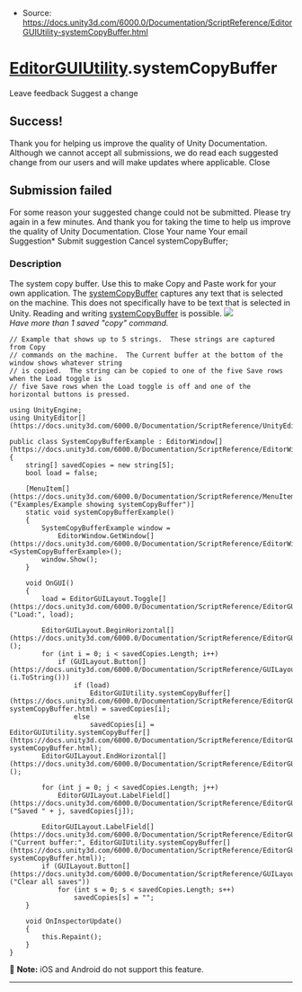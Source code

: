 * Source: https://docs.unity3d.com/6000.0/Documentation/ScriptReference/EditorGUIUtility-systemCopyBuffer.html

#  [EditorGUIUtility](https://docs.unity3d.com/6000.0/Documentation/ScriptReference/EditorGUIUtility.html).systemCopyBuffer
Leave feedback
Suggest a change
## Success!
Thank you for helping us improve the quality of Unity Documentation. Although we cannot accept all submissions, we do read each suggested change from our users and will make updates where applicable.
Close
## Submission failed
For some reason your suggested change could not be submitted. Please <a>try again</a> in a few minutes. And thank you for taking the time to help us improve the quality of Unity Documentation.
Close
Your name Your email Suggestion* Submit suggestion
Cancel
systemCopyBuffer; 
### Description
The system copy buffer.
Use this to make Copy and Paste work for your own application. The [systemCopyBuffer](https://docs.unity3d.com/6000.0/Documentation/ScriptReference/EditorGUIUtility-systemCopyBuffer.html) captures any text that is selected on the machine. This does not specifically have to be text that is selected in Unity. Reading and writing [systemCopyBuffer](https://docs.unity3d.com/6000.0/Documentation/ScriptReference/EditorGUIUtility-systemCopyBuffer.html) is possible. ![](https://docs.unity3d.com/6000.0/Documentation/StaticFiles/ScriptRefImages/EditorGUIUtilitySystemCopyBuffer.png)  
_Have more than 1 saved "copy" command._
```
// Example that shows up to 5 strings.  These strings are captured from Copy
// commands on the machine.  The Current buffer at the bottom of the window shows whatever string
// is copied.  The string can be copied to one of the five Save rows when the Load toggle is
// five Save rows when the Load toggle is off and one of the horizontal buttons is pressed.  
  
using UnityEngine;
using UnityEditor[](https://docs.unity3d.com/6000.0/Documentation/ScriptReference/UnityEditor.html);  
  
public class SystemCopyBufferExample : EditorWindow[](https://docs.unity3d.com/6000.0/Documentation/ScriptReference/EditorWindow.html)
{
    string[] savedCopies = new string[5];
    bool load = false;  
  
    [MenuItem[](https://docs.unity3d.com/6000.0/Documentation/ScriptReference/MenuItem.html)("Examples/Example showing systemCopyBuffer")]
    static void systemCopyBufferExample()
    {
        SystemCopyBufferExample window =
            EditorWindow.GetWindow[](https://docs.unity3d.com/6000.0/Documentation/ScriptReference/EditorWindow.GetWindow.html)<SystemCopyBufferExample>();
        window.Show();
    }  
  
    void OnGUI()
    {
        load = EditorGUILayout.Toggle[](https://docs.unity3d.com/6000.0/Documentation/ScriptReference/EditorGUILayout.Toggle.html)("Load:", load);  
  
        EditorGUILayout.BeginHorizontal[](https://docs.unity3d.com/6000.0/Documentation/ScriptReference/EditorGUILayout.BeginHorizontal.html)();
        for (int i = 0; i < savedCopies.Length; i++)
            if (GUILayout.Button[](https://docs.unity3d.com/6000.0/Documentation/ScriptReference/GUILayout.Button.html)(i.ToString()))
                if (load)
                    EditorGUIUtility.systemCopyBuffer[](https://docs.unity3d.com/6000.0/Documentation/ScriptReference/EditorGUIUtility-systemCopyBuffer.html) = savedCopies[i];
                else
                    savedCopies[i] = EditorGUIUtility.systemCopyBuffer[](https://docs.unity3d.com/6000.0/Documentation/ScriptReference/EditorGUIUtility-systemCopyBuffer.html);
        EditorGUILayout.EndHorizontal[](https://docs.unity3d.com/6000.0/Documentation/ScriptReference/EditorGUILayout.EndHorizontal.html)();  
  
        for (int j = 0; j < savedCopies.Length; j++)
            EditorGUILayout.LabelField[](https://docs.unity3d.com/6000.0/Documentation/ScriptReference/EditorGUILayout.LabelField.html)("Saved " + j, savedCopies[j]);  
  
        EditorGUILayout.LabelField[](https://docs.unity3d.com/6000.0/Documentation/ScriptReference/EditorGUILayout.LabelField.html)("Current buffer:", EditorGUIUtility.systemCopyBuffer[](https://docs.unity3d.com/6000.0/Documentation/ScriptReference/EditorGUIUtility-systemCopyBuffer.html));
        if (GUILayout.Button[](https://docs.unity3d.com/6000.0/Documentation/ScriptReference/GUILayout.Button.html)("Clear all saves"))
            for (int s = 0; s < savedCopies.Length; s++)
                savedCopies[s] = "";
    }  
  
    void OnInspectorUpdate()
    {
        this.Repaint();
    }
}

```

**Note:** iOS and Android do not support this feature.
* * *
